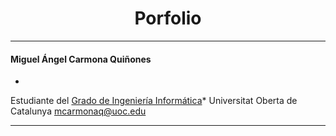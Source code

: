 <h1 align="center">Porfolio</h1> 

***  

#### Miguel Ángel Carmona Quiñones
*
Estudiante del [Grado de Ingeniería Informática](http://cv.uoc.edu/estudiant/mes-uoc/es/universitat/plans/GR55/index.html "Grado de Ingeniería Informática")*
Universitat Oberta de Catalunya
mcarmonaq@uoc.edu 

------------
